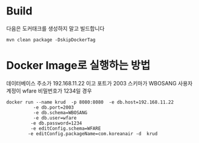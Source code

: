 # Build
다음은 도커태크를 생성하지 말고 빌드합니다
```
mvn clean package -DskipDockerTag
```

# Docker Image로 실행하는 방법

데이터베이스 주소가 192.168.11.22 이고 포트가 2003 스키마가 WBOSANG
사용자 계정이 wfare 비밀번호가 1234일 경우 

```
docker run --name krud  -p 8080:8080  -e db.host=192.168.11.22
          -e db.port=2003 
          -e db.schema=WBOSANG
          -e db.user=wfare
         -e db.password=1234
         -e editConfig.schema=WFARE
        -e editConfig.packageName=com.koreanair -d  krud
```
